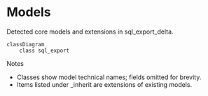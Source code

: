 # Models

Detected core models and extensions in sql_export_delta.

```mermaid
classDiagram
    class sql_export
```

Notes
- Classes show model technical names; fields omitted for brevity.
- Items listed under _inherit are extensions of existing models.
